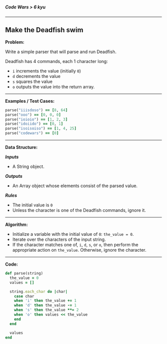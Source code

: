 ##### Code Wars > 6 kyu

---

## Make the Deadfish swim

**Problem:**  

Write a simple parser that will parse and run Deadfish.  

Deadfish has 4 commands, each 1 character long:  

* `i` increments the value (initially `0`)
* `d` decrements the value
* `s` squares the value
* `o` outputs the value into the return array.

---

**Examples / Test Cases:**  

```ruby
parse("iiisdoso") == [8, 64]
parse("ooo") == [0, 0, 0]
parse("ioioio") == [1, 2, 3]
parse("idoiido") == [0, 1]
parse("isoisoiso") == [1, 4, 25]
parse("codewars") == [0]
```

---

**Data Structure:**  

**_Inputs_**

* A String object.

**_Outputs_**

* An Array object whose elements consist of the parsed value.

**_Rules_**

* The initial value is `0`
* Unless the character is one of the Deadfish commands, ignore it.

---

**Algorithm:**  

* Initialize a variable with the initial value of `0`: `the_value = 0`.
* Iterate over the characters of the input string.
* If the character matches one of, `i`, `d`, `s`, or `o`, then perform the appropriate action on `the_value`. Otherwise, ignore the character.

---

**Code:**  

```ruby
def parse(string)
  the_value = 0
  values = []

  string.each_char do |char|
    case char
    when 'i' then the_value += 1
    when 'd' then the_value -= 1
    when 's' then the_value **= 2
    when 'o' then values << the_value
    end
  end

  values
end
```



